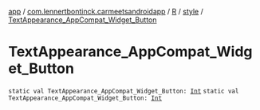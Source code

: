 [app](../../../index.md) / [com.lennertbontinck.carmeetsandroidapp](../../index.md) / [R](../index.md) / [style](index.md) / [TextAppearance_AppCompat_Widget_Button](./-text-appearance_-app-compat_-widget_-button.md)

# TextAppearance_AppCompat_Widget_Button

`static val TextAppearance_AppCompat_Widget_Button: `[`Int`](https://kotlinlang.org/api/latest/jvm/stdlib/kotlin/-int/index.html)
`static val TextAppearance_AppCompat_Widget_Button: `[`Int`](https://kotlinlang.org/api/latest/jvm/stdlib/kotlin/-int/index.html)